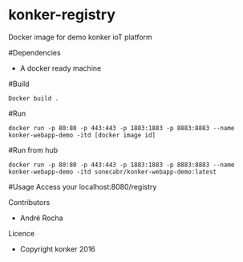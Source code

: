 # konker-registry
Docker image for demo konker ioT platform

#Dependencies
  * A docker ready machine

#Build
```
Docker build .
```

#Run
```
docker run -p 80:80 -p 443:443 -p 1883:1883 -p 8883:8883 --name konker-webapp-demo -itd [docker image id]
```

#Run from hub
```
docker run -p 80:80 -p 443:443 -p 1883:1883 -p 8883:8883 --name konker-webapp-demo -itd sonecabr/konker-webapp-demo:latest
```

#Usage
Access your localhost:8080/registry


Contributors
  * André Rocha

Licence
  * Copyright konker 2016
